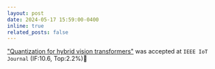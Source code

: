 ```yaml
---
layout: post
date: 2024-05-17 15:59:00-0400
inline: true
related_posts: false
---
```

<a href="https://gitlab.com/ones-ai/q-hyvit">"Quantization for hybrid vision transformers"</a> was accepted at `IEEE IoT Journal` (IF:10.6, Top:2.2%):tada:

